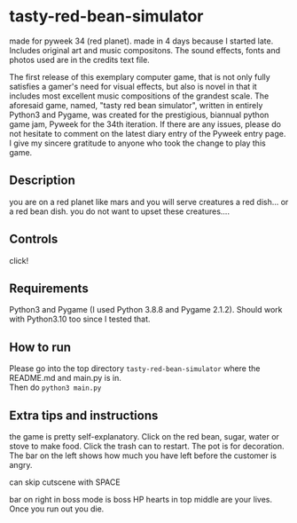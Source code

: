# tasty-red-bean-simulator
made for pyweek 34 (red planet). made in 4 days because I started late. Includes original art and music compositons. The sound effects, fonts and photos used are in the credits text file.

The first release of this exemplary computer game, that is not only fully satisfies a gamer's need for visual effects, but also is novel in that it includes most excellent music compositions of the grandest scale. The aforesaid game, named, "tasty red bean simulator", written in entirely Python3 and Pygame, was created for the prestigious, biannual python game jam, Pyweek for the 34th iteration.
If there are any issues, please do not hesitate to comment on the latest diary entry of the Pyweek entry page.
I give my sincere gratitude to anyone who took the change to play this game.

## Description
you are on a red planet like mars and you will serve creatures a red dish... or a red bean dish.
you do not want to upset these creatures....

## Controls
click!

## Requirements
Python3 and Pygame (I used Python 3.8.8 and Pygame 2.1.2).
Should work with Python3.10 too since I tested that.

## How to run
Please go into the top directory ```tasty-red-bean-simulator``` where the README.md and main.py is in. <br />
Then do ```python3 main.py```

## Extra tips and instructions
the game is pretty self-explanatory. Click on the red bean, sugar, water or stove to make food. Click the trash can to restart. The pot is for decoration.
The bar on the left shows how much you have left before the customer is angry.

can skip cutscene with SPACE

bar on right in boss mode is boss HP
hearts in top middle are your lives. Once you run out you die.






